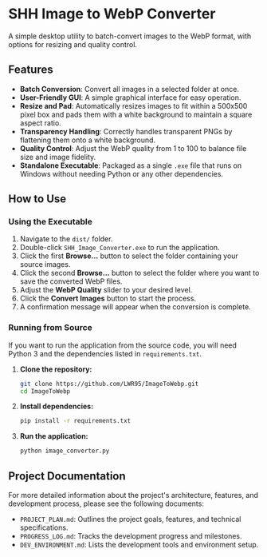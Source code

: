 # SHH Image to WebP Converter

A simple desktop utility to batch-convert images to the WebP format, with options for resizing and quality control.

## Features

- **Batch Conversion**: Convert all images in a selected folder at once.
- **User-Friendly GUI**: A simple graphical interface for easy operation.
- **Resize and Pad**: Automatically resizes images to fit within a 500x500 pixel box and pads them with a white background to maintain a square aspect ratio.
- **Transparency Handling**: Correctly handles transparent PNGs by flattening them onto a white background.
- **Quality Control**: Adjust the WebP quality from 1 to 100 to balance file size and image fidelity.
- **Standalone Executable**: Packaged as a single `.exe` file that runs on Windows without needing Python or any other dependencies.

## How to Use

### Using the Executable

1.  Navigate to the `dist/` folder.
2.  Double-click `SHH_Image_Converter.exe` to run the application.
3.  Click the first **Browse...** button to select the folder containing your source images.
4.  Click the second **Browse...** button to select the folder where you want to save the converted WebP files.
5.  Adjust the **WebP Quality** slider to your desired level.
6.  Click the **Convert Images** button to start the process.
7.  A confirmation message will appear when the conversion is complete.

### Running from Source

If you want to run the application from the source code, you will need Python 3 and the dependencies listed in `requirements.txt`.

1.  **Clone the repository:**
    ```sh
    git clone https://github.com/LWR95/ImageToWebp.git
    cd ImageToWebp
    ```

2.  **Install dependencies:**
    ```sh
    pip install -r requirements.txt
    ```

3.  **Run the application:**
    ```sh
    python image_converter.py
    ```

## Project Documentation

For more detailed information about the project's architecture, features, and development process, please see the following documents:

-   `PROJECT_PLAN.md`: Outlines the project goals, features, and technical specifications.
-   `PROGRESS_LOG.md`: Tracks the development progress and milestones.
-   `DEV_ENVIRONMENT.md`: Lists the development tools and environment setup.
